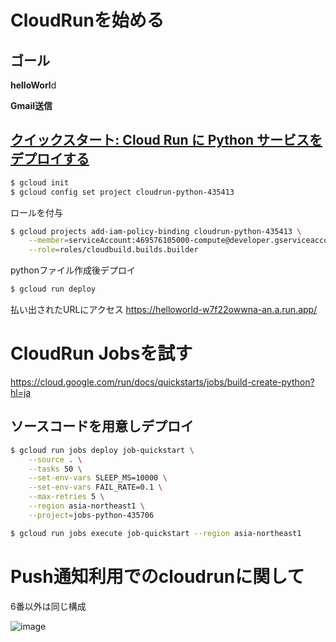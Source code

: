 # CloudRunを始める

## ゴール

**helloWorl**d

**Gmail送信**

## [クイックスタート: Cloud Run に Python サービスをデプロイする](https://cloud.google.com/run/docs/quickstarts/build-and-deploy/deploy-python-service?hl=ja)

```bash
$ gcloud init
$ gcloud config set project cloudrun-python-435413
```

ロールを付与
```bash
$ gcloud projects add-iam-policy-binding cloudrun-python-435413 \
    --member=serviceAccount:469576105000-compute@developer.gserviceaccount.com \
    --role=roles/cloudbuild.builds.builder
```

pythonファイル作成後デプロイ

```bash
$ gcloud run deploy
```

払い出されたURLにアクセス
https://helloworld-w7f22owwna-an.a.run.app/

# CloudRun Jobsを試す
https://cloud.google.com/run/docs/quickstarts/jobs/build-create-python?hl=ja

## ソースコードを用意しデプロイ
```bash
$ gcloud run jobs deploy job-quickstart \
    --source . \
    --tasks 50 \
    --set-env-vars SLEEP_MS=10000 \
    --set-env-vars FAIL_RATE=0.1 \
    --max-retries 5 \
    --region asia-northeast1 \
    --project=jobs-python-435706
```

```bash
$ gcloud run jobs execute job-quickstart --region asia-northeast1
```

# Push通知利用でのcloudrunに関して
6番以外は同じ構成

![image](https://github.com/user-attachments/assets/36e82a54-0887-4742-87a3-dfeb69ef5d9d)


